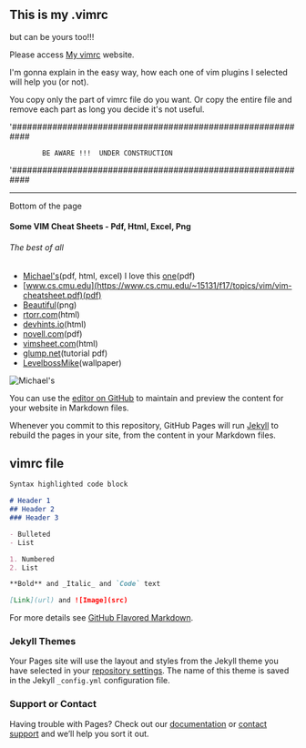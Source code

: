 ## This is my .vimrc 
but can be yours too!!!

Please access [My vimrc](https://duarch.github.io/myvimirc/) website.

I'm gonna explain in the easy way, how each one of vim plugins I selected will help you (or not).

You copy only the part of vimrc file do you want. Or copy the entire file and remove each part as long you decide it's not useful. 

'############################################################

            BE AWARE !!!  UNDER CONSTRUCTION
            
'############################################################

_____________________________________________________________
Bottom of the page

#### Some VIM Cheat Sheets - Pdf, Html, Excel, Png

###### The best of all 
 - [Michael's](http://michael.peopleofhonoronly.com/vim/)(pdf, html, excel)
            I love this [one](http://michael.peopleofhonoronly.com/vim/vim_cheat_sheet_for_programmers_print.pdf)(pdf)
 - [www.cs.cmu.edu](https://www.cs.cmu.edu/~15131/f17/topics/vim/vim-cheatsheet.pdf)(pdf)          
 - [Beautiful](http://i.imgur.com/YLInLlY.png)(png)
 - [rtorr.com](https://vim.rtorr.com/)(html)
 - [devhints.io](https://devhints.io/vim)(html)
 - [novell.com](https://www.novell.com/coolsolutions/img/15899-vimqrc.pdf)(pdf)
 - [vimsheet.com](https://vimsheet.com/)(html)
 - [glump.net](https://www.glump.net/_media/howto/desktop/vim-graphical-cheat-sheet-and-tutorial/vi-vim-cheat-sheet-and-tutorial.pdf)(tutorial pdf)
 - [LevelbossMike](https://github.com/LevelbossMike/vim_shortcut_wallpaper)(wallpaper)
 
![Michael's](http://michael.peopleofhonoronly.com/vim/vim_cheat_sheet_for_programmers_print.png)




You can use the [editor on GitHub](https://github.com/duarch/myvimirc/edit/master/README.md) to maintain and preview the content for your website in Markdown files.

Whenever you commit to this repository, GitHub Pages will run [Jekyll](https://jekyllrb.com/) to rebuild the pages in your site, from the content in your Markdown files.

## vimrc file 
```markdown
Syntax highlighted code block

# Header 1
## Header 2
### Header 3

- Bulleted
- List

1. Numbered
2. List

**Bold** and _Italic_ and `Code` text

[Link](url) and ![Image](src)
```

For more details see [GitHub Flavored Markdown](https://guides.github.com/features/mastering-markdown/).

### Jekyll Themes

Your Pages site will use the layout and styles from the Jekyll theme you have selected in your [repository settings](https://github.com/duarch/myvimirc/settings). The name of this theme is saved in the Jekyll `_config.yml` configuration file.

### Support or Contact

Having trouble with Pages? Check out our [documentation](https://help.github.com/categories/github-pages-basics/) or [contact support](https://github.com/contact) and we’ll help you sort it out.
